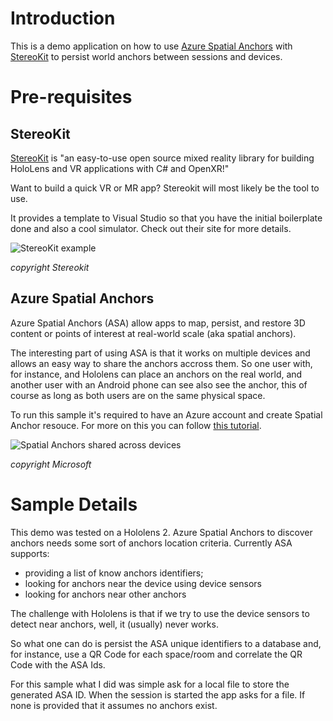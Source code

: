 ﻿# Introduction
This is a demo application on how to use [Azure Spatial Anchors](https://azure.microsoft.com/en-us/services/spatial-anchors/#overview) with [StereoKit](https://stereokit.net/) to persist world anchors between sessions and devices.

# Pre-requisites

## StereoKit
[StereoKit](https://stereokit.net/) is "an easy-to-use open source mixed reality library for building HoloLens and VR applications with C# and OpenXR!"

Want to build a quick VR or MR app? Stereokit will most likely be the tool to use.

It provides a template to Visual Studio so that you have the initial boilerplate done and also a cool simulator. Check out their site for more details.

![StereoKit example](https://stereokit.net/img/screenshots/StereoKitInk.jpg)

*copyright Stereokit*

## Azure Spatial Anchors

Azure Spatial Anchors (ASA) allow apps to map, persist, and restore 3D content or points of interest at real-world scale (aka spatial anchors).

The interesting part of using ASA is that it works on multiple devices and allows an easy way to share the anchors accross them. So one user with, for instance, and Hololens can place an anchors on the real world, and another user with an Android phone can see also see the anchor, this of course as long as both users are on the same physical space.

To run this sample it's required to have an Azure account and create Spatial Anchor resouce. For more on this you can follow [this tutorial](https://docs.microsoft.com/en-us/azure/spatial-anchors/how-tos/create-asa-account).

![Spatial Anchors shared across devices](https://docs.microsoft.com/pt-pt/azure/spatial-anchors/media/cross-platform.png)


*copyright Microsoft*

# Sample Details

This demo was tested on a Hololens 2. Azure Spatial Anchors to discover anchors needs some sort of anchors location criteria. Currently ASA supports:
- providing a list of know anchors identifiers;
- looking for anchors near the device using device sensors
- looking for anchors near other anchors

The challenge with Hololens is that if we try to use the device sensors to detect near anchors, well, it (usually) never works.

So what one can do is persist the ASA unique identifiers to a database and, for instance, use a QR Code for each space/room and correlate the QR Code with the ASA Ids.

For this sample what I did was simple ask for a local file to store the generated ASA ID. When the session is started the app asks for a file. If none is provided that it assumes no anchors exist. 
